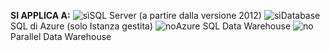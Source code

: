 <Token>**SI APPLICA A:** ![sì](media/yes.png)SQL Server (a partire dalla versione 2012) ![sì](media/yes.png)Database SQL di Azure (solo Istanza gestita) ![no](media/no.png)Azure SQL Data Warehouse ![no](media/no.png)Parallel Data Warehouse </Token>

